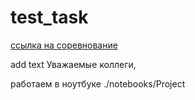 # test_task

[ссылка на соревнование](https://www.kaggle.com/competitions/motorica-x-skillfactory-internship-test-task/overview)

add text
Уважаемые коллеги,

работаем в ноутбуке ./notebooks/Project
